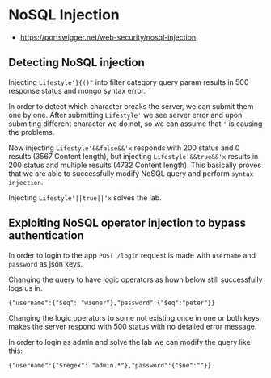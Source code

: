 # NoSQL Injection

- https://portswigger.net/web-security/nosql-injection

## Detecting NoSQL injection

Injecting `Lifestyle'}{()"` into filter category query param results in 500 response status and mongo syntax error.

In order to detect which character breaks the server, we can submit them one by one. After submitting `Lifestyle'` we see server error and upon submiting different character we do not, so we can assume that `'`  is causing the problems.

Now injecting `Lifestyle'&&false&&'x` responds with 200 status and 0 results (3567 Content length), but injecting `Lifestyle'&&true&&'x` results in 200 status and multiple results (4732 Content length). This basically proves that we are able to successfully modify NoSQL query and perform `syntax injection`.

Injecting `Lifestyle'||true||'x` solves the lab.

## Exploiting NoSQL operator injection to bypass authentication

In order to login to the app `POST /login` request is made with `username` and `password` as json keys.

Changing the query to have logic operators as hown below still successfully logs us in.

```
{"username":{"$eq": "wiener"},"password":{"$eq":"peter"}}
```

Changing the logic operators to some not existing once in one or both keys, makes the server respond with 500 status with no detailed error message.

In order to login as admin and solve the lab we can modify the query like this:

```
{"username":{"$regex": "admin.*"},"password":{"$ne":""}}
```
